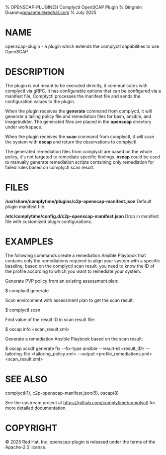 % OPENSCAP-PLUGIN(3) Complyctl OpenSCAP Plugin
% Qingmin Duanmu<qduanmu@redhat.com>
% July 2025

# NAME

openscap-plugin - a plugin which extends the complyctl capabilities to use OpenSCAP.

# DESCRIPTION

The plugin is not meant to be executed directly, it communicates with complyctl via gRPC. It has configurable options that can be configured via a manifest file, Complyctl processes the manifest file and sends the configuration values to the plugin.

When the plugin receives the **generate** command from complyctl, it will generate a tailing policy file and remediation files for bash, ansible, and imagebuilder. The generated files are placed in the **openscap** directory under workspace.

When the plugin receives the **scan** command from complyctl, it will scan the system with **oscap** and return the observations to complyctl.

The generated remediation files from complyctl are based on the whole policy, it's not targeted to remediate specific findings. **oscap** could be used to manually generate remediation scripts containing only remediation for failed rules based on complyctl scan result.

# FILES

**/usr/share/complytime/plugins/c2p-openscap-manifest.json**
Default plugin manifest file.

**/etc/complytime/config.d/c2p-openscap-manifest.json**
Drop in manifest file with customized plugin configurations.

# EXAMPLES

The following commands create a remediation Ansible Playbook that contains only the remediations required to align your system with a specific baseline, based on the complyctl scan result, you need to know the ID of the profile according to which you want to remediate your system.

Generate PVP policy from an existing assessment plan:

$ complyctl generate

Scan environment with assessment plan to get the scan result:

$ complyctl scan

Find value of the result ID in scan result file:

$ oscap info <scan_result.xml>

Generate a remediation Ansible Playbook based on the scan result:

$ oscap xccdf generate fix --fix-type ansible --result-id <result_ID> --tailoring-file <tailoring_policy.xml> --output <profile_remediations.yml> <scan_result.xml>

# SEE ALSO

complyctl(1), c2p-openscap-manifest.json(5), oscap(8)

See the upstream project at https://github.com/complytime/complyctl for more detailed documentation.

# COPYRIGHT

© 2025 Red Hat, Inc. openscap-plugin is released under the terms of the Apache-2.0 license.
